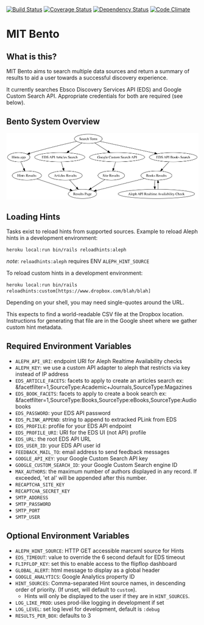 [![Build Status](https://travis-ci.org/MITLibraries/bento.svg?branch=master)](https://travis-ci.org/MITLibraries/bento)
[![Coverage Status](https://coveralls.io/repos/github/MITLibraries/bento/badge.svg?branch=master)](https://coveralls.io/github/MITLibraries/bento?branch=master)
[![Dependency Status](https://gemnasium.com/badges/github.com/MITLibraries/bento.svg)](https://gemnasium.com/github.com/MITLibraries/bento)
[![Code Climate](https://codeclimate.com/github/MITLibraries/bento/badges/gpa.svg)](https://codeclimate.com/github/MITLibraries/bento)

# MIT Bento

## What is this?

MIT Bento aims to search multiple data sources and return a summary of results
to aid a user towards a successful discovery experience.

It currently searches Ebsco Discovery Services API (EDS) and Google Custom
Search API. Appropriate credentials for both are required (see below).

## Bento System Overview
![alt text](docs/charts/bento_overview.png "Bento system overview chart")

## Loading Hints

Tasks exist to reload hints from supported sources.
Example to reload Aleph hints in a development environment:
```
heroku local:run bin/rails reloadhints:aleph
```
_note_: `reloadhints:aleph` requires ENV `ALEPH_HINT_SOURCE`

To reload custom hints in a development environment:
```
heroku local:run bin/rails reloadhints:custom[https://www.dropbox.com/blah/blah]
```

Depending on your shell, you may need single-quotes around the URL.

This expects to find a world-readable CSV file at the Dropbox location. Instructions for generating that file are in the Google sheet where we gather
custom hint metadata.

## Required Environment Variables

- `ALEPH_API_URI`: endpoint URI for Aleph Realtime Availability checks
- `ALEPH_KEY`: we use a custom API adapter to aleph that restricts via key
  instead of IP address
- `EDS_ARTICLE_FACETS`: facets to apply to create an articles search
  ex: &facetfilter=1,SourceType:Academic+Journals,SourceType:Magazines
- `EDS_BOOK_FACETS`: facets to apply to create a book search
  ex: &facetfilter=1,SourceType:Books,SourceType:eBooks,SourceType:Audiobooks
- `EDS_PASSWORD`: your EDS API password
- `EDS_PLINK_APPEND`: string to append to extracked PLink from EDS
- `EDS_PROFILE`: profile for your EDS API endpoint
- `EDS_PROFILE_URI`: URI for the EDS UI (not API) profile
- `EDS_URL`: the root EDS API URL
- `EDS_USER_ID`: your EDS API user id
- `FEEDBACK_MAIL_TO`: email address to send feedback messages
- `GOOGLE_API_KEY`: your Google Custom Search API key
- `GOOGLE_CUSTOM_SEARCH_ID`: your Google Custom Search engine ID
- `MAX_AUTHORS`: the maximum number of authors displayed in any record.
  If exceeded, 'et al' will be appended after this number.
- `RECAPTCHA_SITE_KEY`
- `RECAPTCHA_SECRET_KEY`
- `SMTP_ADDRESS`
- `SMTP_PASSWORD`
- `SMTP_PORT`
- `SMTP_USER`

## Optional Environment Variables

- `ALEPH_HINT_SOURCE`: HTTP GET accessible marcxml source for Hints
- `EDS_TIMEOUT`: value to override the 6 second default for EDS timeout
- `FLIPFLOP_KEY`: set this to enable access to the flipflop dashboard
- `GLOBAL_ALERT`: html message to display as a global header
- `GOOGLE_ANALYTICS`: Google Analytics property ID
- `HINT_SOURCES`: Comma-separated Hint source names, in descending order of priority. (If unset, will default to `custom`).
  - Hints will only be displayed to the user if they are in `HINT_SOURCES`.
- `LOG_LIKE_PROD`: uses prod-like logging in development if set
- `LOG_LEVEL`: set log level for development, default is `:debug`
- `RESULTS_PER_BOX`: defaults to 3

